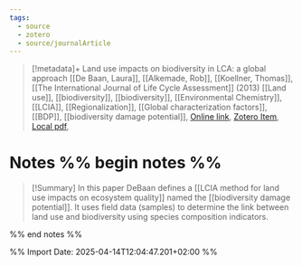 ```yaml
---
tags:
  - source
  - zotero
  - source/journalArticle
---
```

>[!metadata]+
> Land use impacts on biodiversity in LCA: a global approach
> [[De Baan, Laura]], [[Alkemade, Rob]], [[Koellner, Thomas]], 
> [[The International Journal of Life Cycle Assessment]] (2013)
> [[Land use]], [[biodiversity]], [[biodiversity]], [[Environmental Chemistry]], [[LCIA]], [[Regionalization]], [[Global characterization factors]], [[BDP]], [[biodiversity damage potential]], 
> [Online link](http://link.springer.com/10.1007/s11367-012-0412-0), [Zotero Item](zotero://select/library/items/UDQBZAXQ), [Local pdf](file://C:/Users/aburg/Documents/references/zotero/storage/IRM223KQ/s11367-012-0412-0.pdf), 


# Notes %% begin notes %%

>[!Summary]
>In this paper DeBaan defines a [[LCIA method for land use impacts on ecosystem quality]] named the [[biodiversity damage potential]]. It uses field data (samples) to determine the link between land use and biodiversity using species composition indicators.

%% end notes %%


%% Import Date: 2025-04-14T12:04:47.201+02:00 %%
